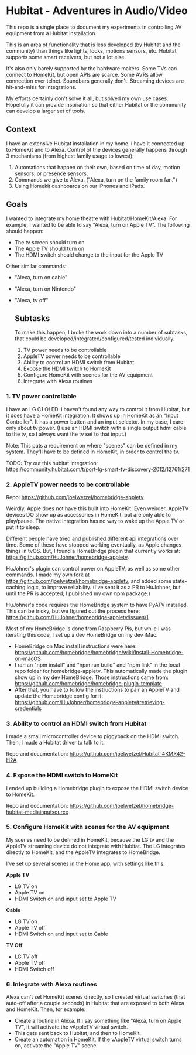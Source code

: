 # Hubitat - Adventures in Audio/Video
This repo is a single place to document my experiments in controlling AV equipment from a Hubitat installation.

This is an area of functionality that is less developed (by Hubitat and the community) than things like lights, locks, motions sensors, etc.  Hubitat supports some smart receivers, but not a lot else.

It's also only barely supported by the hardware makers.  Some TVs can connect to HomeKit, but open APIs are scarce.  Some AVRs allow connection over telnet.  Soundbars generally don't.  Streaming devices are hit-and-miss for integrations.

My efforts certainly don't solve it all, but solved my own use cases.  Hopefully it can provide inspiration so that either Hubitat or the community can develop a larger set of tools.

## Context
I have an extensive Hubitat installation in my home.  I have it connected up to HomeKit and to Alexa.  Control of the devices generally happens through 3 mechanisms (from highest family usage to lowest):

1. Automations that happen on their own, based on time of day, motion sensors, or presence sensors.
2. Commands we give to Alexa.  ("Alexa, turn on the family room fan.")
3. Using Homekit dashboards on our iPhones and iPads.

## Goals
I wanted to integrate my home theatre with Hubitat/HomeKit/Alexa.  For example, I wanted to be able to say "Alexa, turn on Apple TV".  The following should happen:

- The tv screen should turn on
- The Apple TV should turn on
- The HDMI switch should change to the input for the Apple TV

Other similar commands:
- "Alexa, turn on cable"
- "Alexa, turn on Nintendo"
- "Alexa, tv off"

  ## Subtasks
  To make this happen, I broke the work down into a number of subtasks, that could be developed/integrated/configured/tested individually.

  1. TV power needs to be controllable
  2. AppleTV power needs to be controllable
  3. Ability to control an HDMI switch from Hubitat
  4. Expose the HDMI switch to HomeKit
  5. Configure HomeKit with scenes for the AV equipment
  6. Integrate with Alexa routines
 
### 1. TV power controllable

I have an LG C1 OLED. I haven't found any way to control it from Hubitat, but it does have a HomeKit integration.  It shows up in HomeKit as an "Input Controller".  It has a power button and an input selector.  In my case, I care only about tv power.  (I use an HDMI switch with a single output hdmi cable to the tv, so I always want the tv set to that input.)

Note: This puts a requirement on where "scenes" can be defined in my system.  They'll have to be defined in HomeKit, in order to control the tv.

TODO: Try out this hubitat integration:  https://community.hubitat.com/t/port-lg-smart-tv-discovery-2012/12761/271

### 2. AppleTV power needs to be controllable

Repo: https://github.com/joelwetzel/homebridge-appletv

Weirdly, Apple does not have this built into HomeKit.  Even weirder, AppleTV devices DO show up as accessories in HomeKit, but are only able to play/pause.  The native integration has no way to wake up the Apple TV or put it to sleep.

Different people have tried and published different api integrations over time.  Some of these have stopped working eventually, as Apple changes things in tvOS.  But, I found a HomeBridge plugin that currently works at: https://github.com/HuJohner/homebridge-appletv.

HuJohner's plugin can control power on AppleTV, as well as some other commands.  I made my own fork at https://github.com/joelwetzel/homebridge-appletv, and added some state-caching logic, to improve reliability. (I've sent it as a PR to HuJohner, but until the PR is accepted, I published my own npm package.)

HuJohner's code requires the HomeBridge system to have PyATV installed.  This can be tricky, but we figured out the process here:  https://github.com/HuJohner/homebridge-appletv/issues/1

Most of my HomeBridge is done from Raspberry Pis, but while I was iterating this code, I set up a dev HomeBridge on my dev iMac.

- HomeBridge on Mac install instructions were here:  https://github.com/homebridge/homebridge/wiki/Install-Homebridge-on-macOS
- I ran an "npm install" and "npm run build" and "npm link" in the local repo folder for homebridge-appletv.  This automatically made the plugin show up in my dev HomeBridge.  Those instructions came from: https://github.com/homebridge/homebridge-plugin-template
- After that, you have to follow the instructions to pair an AppleTV and update the Homebridge config for it: https://github.com/HuJohner/homebridge-appletv#retrieving-credentials

### 3. Ability to control an HDMI switch from Hubitat

I made a small microcontroller device to piggyback on the HDMI switch.  Then, I made a Hubitat driver to talk to it.

Repo and documentation:  https://github.com/joelwetzel/Hubitat-4KMX42-H2A

### 4. Expose the HDMI switch to HomeKit

I ended up building a Homebridge plugin to expose the HDMI switch device to HomeKit.

Repo and documentation:  https://github.com/joelwetzel/homebridge-hubitat-mediainputsource

### 5. Configure HomeKit with scenes for the AV equipment

My scenes need to be defined in HomeKit, because the LG tv and the AppleTV streaming device do not integrate with Hubitat.  The LG integrates directly to HomeKit, and the AppleTV integrates to HomeBridge.

I've set up several scenes in the Home app, with settings like this:

**Apple TV**
- LG TV on
- Apple TV on
- HDMI Switch on and input set to Apple TV

**Cable**
- LG TV on
- Apple TV off
- HDMI Switch on and input set to Cable

**TV Off**
- LG TV off
- Apple TV off
- HDMI Switch off

### 6. Integrate with Alexa routines

Alexa can't set HomeKit scenes directly, so I created virtual switches (that auto-off after a couple seconds) in Hubitat that are exposed to both Alexa and HomeKit.  Then, for example:

- Create a routine in Alexa.  If I say something like "Alexa, turn on Apple TV", it will activate the vAppleTV virtual switch.
- This gets sent back to Hubitat, and then to HomeKit.
- Create an automation in HomeKit.  If the vAppleTV virtual switch turns on, activate the "Apple TV" scene.




